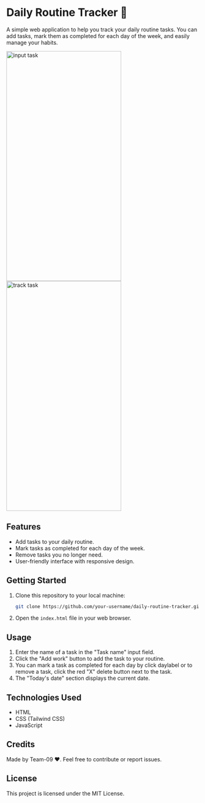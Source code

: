 # Daily Routine Tracker 🚀

A simple web application to help you track your daily routine tasks. You can add tasks, mark them as completed for each day of the week, and easily manage your habits.

<span><img src="https://user-images.githubusercontent.com/114942451/259621366-b233d4b7-8b79-4765-af57-d1a566ec2f5d.png" alt="input task" width="300" height="600"></span>
<span><img src="https://user-images.githubusercontent.com/114942451/259621374-efca20b3-a15c-4da8-8a86-ee8a7c4c0f43.png" alt="track task" width="300" height="600"></span>

## Features

- Add tasks to your daily routine.
- Mark tasks as completed for each day of the week.
- Remove tasks you no longer need.
- User-friendly interface with responsive design.

## Getting Started

1. Clone this repository to your local machine:

   ```bash
   git clone https://github.com/your-username/daily-routine-tracker.git
   ```

2. Open the `index.html` file in your web browser.

## Usage

1. Enter the name of a task in the "Task name" input field.
2. Click the "Add work" button to add the task to your routine.
3. You can mark a task as completed for each day by click daylabel or
   to remove a task, click the red "X" delete button next to the task.
4. The "Today's date" section displays the current date.

## Technologies Used

- HTML
- CSS (Tailwind CSS)
- JavaScript

## Credits

Made by Team-09 ❤️. Feel free to contribute or report issues.

## License

This project is licensed under the MIT License.
